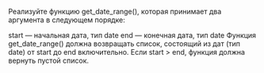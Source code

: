 Реализуйте функцию get_date_range(), которая принимает два аргумента в следующем порядке:

start — начальная дата, тип date
end — конечная дата, тип date
Функция get_date_range() должна возвращать список, состоящий из дат (тип date) от start до end включительно. Если start > end, функция должна вернуть пустой список.

